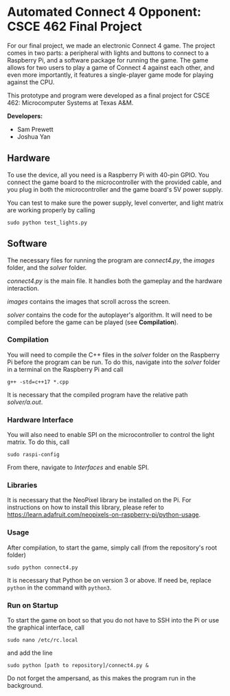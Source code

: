 # Automated Connect 4 Opponent: CSCE 462 Final Project

For our final project, we made an electronic Connect 4 game. The project comes in two parts: a peripheral with lights and buttons to connect to a Raspberry Pi, and a software package for running the game. The game allows for two users to play a game of Connect 4 against each other, and even more importantly, it features a single-player game mode for playing against the CPU.

This prototype and program were developed as a final project for CSCE 462: Microcomputer Systems at Texas A&M.

**Developers:**
 - Sam Prewett
 - Joshua Yan

## Hardware

To use the device, all you need is a Raspberry Pi with 40-pin GPIO. You connect the game board to the microcontroller with the provided cable, and you plug in both the microcontroller and the game board's 5V power supply.

You can test to make sure the power supply, level converter, and light matrix are working properly by calling

```sudo python test_lights.py```

## Software

The necessary files for running the program are *connect4.py*, the *images* folder, and the *solver* folder.

*connect4.py* is the main file. It handles both the gameplay and the hardware interaction.

*images* contains the images that scroll across the screen.

*solver* contains the code for the autoplayer's algorithm. It will need to be compiled before the game can be played (see **Compilation**).

### Compilation

You will need to compile the C++ files in the *solver* folder on the Raspberry Pi before the program can be run. To do this, navigate into the *solver* folder in a terminal on the Raspberry Pi and call

```g++ -std=c++17 *.cpp```

It is necessary that the compiled program have the relative path *solver/a.out*.

### Hardware Interface

You will also need to enable SPI on the microcontroller to control the light matrix. To do this, call

```sudo raspi-config```

From there, navigate to *Interfaces* and enable SPI.

### Libraries

It is necessary that the NeoPixel library be installed on the Pi. For instructions on how to install this library, please refer to https://learn.adafruit.com/neopixels-on-raspberry-pi/python-usage.

### Usage

After compilation, to start the game, simply call (from the repository's root folder)

```sudo python connect4.py```

It is necessary that Python be on version 3 or above. If need be, replace `python` in the command with `python3`.

### Run on Startup

To start the game on boot so that you do not have to SSH into the Pi or use the graphical interface, call

```sudo nano /etc/rc.local```

and add the line

```sudo python [path to repository]/connect4.py &```

Do not forget the ampersand, as this makes the program run in the background.